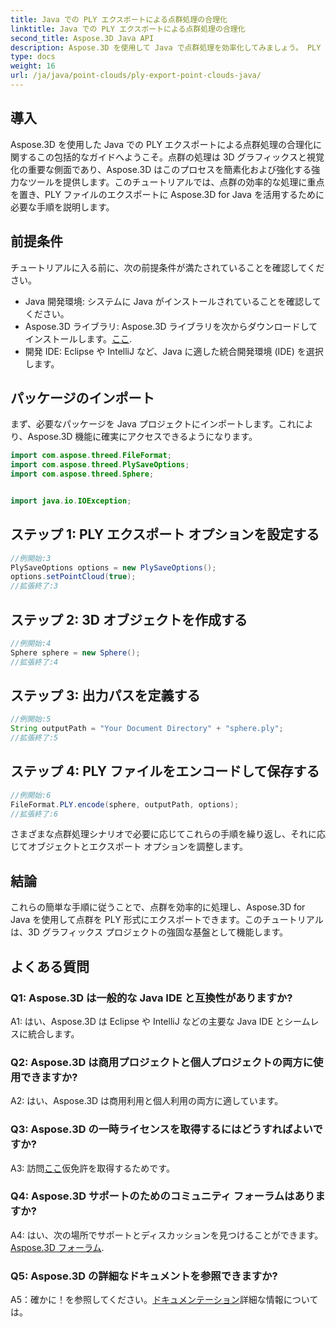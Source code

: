 ```yaml
---
title: Java での PLY エクスポートによる点群処理の合理化
linktitle: Java での PLY エクスポートによる点群処理の合理化
second_title: Aspose.3D Java API
description: Aspose.3D を使用して Java で点群処理を効率化してみましょう。 PLY ファイルを簡単にエクスポートする方法を学びましょう。ステップバイステップのガイドを使用して、3D グラフィックス プロジェクトを強化します。
type: docs
weight: 16
url: /ja/java/point-clouds/ply-export-point-clouds-java/
---
```

## 導入

Aspose.3D を使用した Java での PLY エクスポートによる点群処理の合理化に関するこの包括的なガイドへようこそ。点群の処理は 3D グラフィックスと視覚化の重要な側面であり、Aspose.3D はこのプロセスを簡素化および強化する強力なツールを提供します。このチュートリアルでは、点群の効率的な処理に重点を置き、PLY ファイルのエクスポートに Aspose.3D for Java を活用するために必要な手順を説明します。

## 前提条件

チュートリアルに入る前に、次の前提条件が満たされていることを確認してください。

- Java 開発環境: システムに Java がインストールされていることを確認してください。
-  Aspose.3D ライブラリ: Aspose.3D ライブラリを次からダウンロードしてインストールします。[ここ](https://releases.aspose.com/3d/java/).
- 開発 IDE: Eclipse や IntelliJ など、Java に適した統合開発環境 (IDE) を選択します。

## パッケージのインポート

まず、必要なパッケージを Java プロジェクトにインポートします。これにより、Aspose.3D 機能に確実にアクセスできるようになります。

```java
import com.aspose.threed.FileFormat;
import com.aspose.threed.PlySaveOptions;
import com.aspose.threed.Sphere;


import java.io.IOException;
```

## ステップ 1: PLY エクスポート オプションを設定する

```java
//例開始:3
PlySaveOptions options = new PlySaveOptions();
options.setPointCloud(true);
//拡張終了:3
```

## ステップ 2: 3D オブジェクトを作成する

```java
//例開始:4
Sphere sphere = new Sphere();
//拡張終了:4
```

## ステップ 3: 出力パスを定義する

```java
//例開始:5
String outputPath = "Your Document Directory" + "sphere.ply";
//拡張終了:5
```

## ステップ 4: PLY ファイルをエンコードして保存する

```java
//例開始:6
FileFormat.PLY.encode(sphere, outputPath, options);
//拡張終了:6
```

さまざまな点群処理シナリオで必要に応じてこれらの手順を繰り返し、それに応じてオブジェクトとエクスポート オプションを調整します。

## 結論

これらの簡単な手順に従うことで、点群を効率的に処理し、Aspose.3D for Java を使用して点群を PLY 形式にエクスポートできます。このチュートリアルは、3D グラフィックス プロジェクトの強固な基盤として機能します。

## よくある質問

### Q1: Aspose.3D は一般的な Java IDE と互換性がありますか?

A1: はい、Aspose.3D は Eclipse や IntelliJ などの主要な Java IDE とシームレスに統合します。

### Q2: Aspose.3D は商用プロジェクトと個人プロジェクトの両方に使用できますか?

A2: はい、Aspose.3D は商用利用と個人利用の両方に適しています。

### Q3: Aspose.3D の一時ライセンスを取得するにはどうすればよいですか?

 A3: 訪問[ここ](https://purchase.aspose.com/temporary-license/)仮免許を取得するためです。

### Q4: Aspose.3D サポートのためのコミュニティ フォーラムはありますか?

 A4: はい、次の場所でサポートとディスカッションを見つけることができます。[Aspose.3D フォーラム](https://forum.aspose.com/c/3d/18).

### Q5: Aspose.3D の詳細なドキュメントを参照できますか?

 A5：確かに！を参照してください。[ドキュメンテーション](https://reference.aspose.com/3d/java/)詳細な情報については。